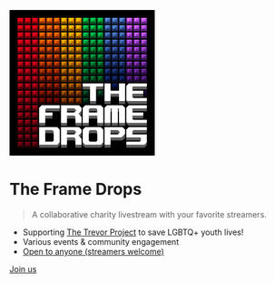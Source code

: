 ![Project logo](logo.png)

# The Frame Drops

> A collaborative charity livestream with your favorite streamers.

- Supporting [The Trevor Project](https://www.thetrevorproject.org/) to save LGBTQ+ youth lives!
- Various events & community engagement
- [Open to anyone (streamers welcome)](overlays/)

[Join us](#docsify)
